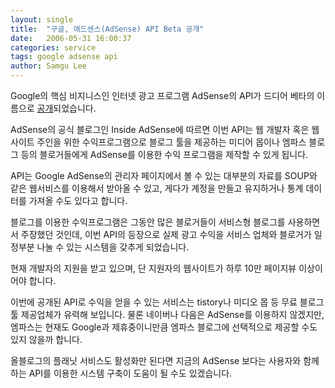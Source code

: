 ```yaml
---
layout: single
title:  "구글, 애드센스(AdSense) API Beta 공개"
date:   2006-05-31 16:00:37
categories: service
tags: google adsense api
author: Samgu Lee
---
```

Google의 핵심 비지니스인 인터넷 광고 프로그램 AdSense의 API가 드디어 베타의 이름으로 [공개](http://adsense.blogspot.com/2006/05/introducing-adsense-api-beta.html)되었습니다.

AdSense의 공식 블로그인 Inside AdSense에 따르면 이번 API는 웹 개발자 혹은 웹사이트 주인을 위한 수익프로그램으로 블로그 툴을 제공하는 미디어 몹이나 엠파스 블로그 등의 블로거들에게 AdSense를 이용한 수익 프로그램을 제작할 수 있게 됩니다.

API는 Google AdSense의 관리자 페이지에서 볼 수 있는 대부분의 자료를 SOUP와 같은 웹서비스를 이용해서 받아올 수 있고, 게다가 계정을 만들고 유지하거나 통계 데이터를 가져올 수도 있다고 합니다.

블로그를 이용한 수익프로그램은 그동안 많은 블로거들이 서비스형 블로그를 사용하면서 주장했던 것인데, 이번 API의 등장으로 실제 광고 수익을 서비스 업체와 블로거가 일정부분 나눌 수 있는 시스템을 갖추게 되었습니다.

현재 개발자의 지원을 받고 있으며, 단 지원자의 웹사이트가 하루 10만 페이지뷰 이상이어야 합니다.

이번에 공개된 API로 수익을 얻을 수 있는 서비스는 tistory나 미디오 몹 등 무료 블로그 툴 제공업체가 유력해 보입니다. 물론 네이버나 다음은 AdSense를 이용하지 않겠지만, 엠파스는 현재도 Google과 제휴중이니만큼 엠파스 블로그에 선택적으로 제공할 수도 있지 않을까 합니다.

올블로그의 플래닛 서비스도 활성화만 된다면 지금의 AdSense 보다는 사용자와 함께하는 API를 이용한 시스템 구축이 도움이 될 수도 있겠습니다.
